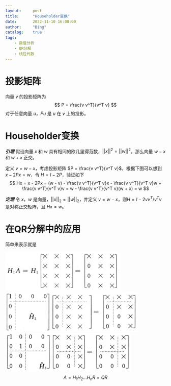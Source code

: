 ```yaml
---
layout:     post
title:      "Householder变换"
date:       2022-11-10 16:08:00
author:     "Bing"
catalog:    true
tags:
    - 数值分析
    - QR分解
    - 线性代数
---
```

# 投影矩阵
向量 $v$ 的投影矩阵为
$$
    P = \frac{v v^T}{v^T v}
$$
对于任意向量 $u$，$Pu$ 是 $u$ 在 $v$ 上的投影。

# Householder变换
***引理***
假设向量 $x$ 和 $w$ 具有相同的欧几里得范数，$||x||^2 = ||w||^2$，那么向量 $w-x$ 和 $w+x$ 正交。

定义 $v = w - x$，考虑投影矩阵 $P = \frac{v v^T}{v^T v}$，根据下图可以想到 $x - 2Px = w$，令 $H = I - 2P$，验证如下
$$
    Hx = x - 2Px = (w - v) - \frac{v v^T}{v^T v}x - \frac{v v^T}{v^T v}w + \frac{v v^T}{v^T v}v = w - \frac{v v^T}{v^T v}(w + x) = w
$$

***定理***
令 $x$，$w$ 是向量，$||x||_2 = ||w||_2$，并定义 $v = w - x$，则$H = I - 2v v^T / v^T v$ 是对称正交矩阵，且 $Hx = w$。

# 在QR分解中的应用
简单来表示就是

![](/img/post/Householder%20Transformation-QR1.PNG)
![](/img/post/Householder%20Transformation-QR2.PNG)
![](/img/post/Householder%20Transformation-QR3.PNG)
$$
    A = H_1H_2...H_nR = QR
$$

